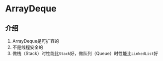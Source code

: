 # ArrayDeque

## 介绍

1. ArrayDeque是可扩容的
2. 不是线程安全的
3. 做栈（Stack）时性能比`Stack`好，做队列（Queue）时性能比`LinkedList`好